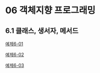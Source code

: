 # 06 객체지향 프로그래밍

## 6.1 클래스, 생서자, 메서드
[예제6-01][6-01]

[예제6-02][6-02]

[예제6-03][6-03]

[6-01]: ../src/ch6-1/ex6.01.html
[6-02]: ../src/ch6-1/ex6.02.html
[6-03]: ../src/ch6-1/ex6.03.html
